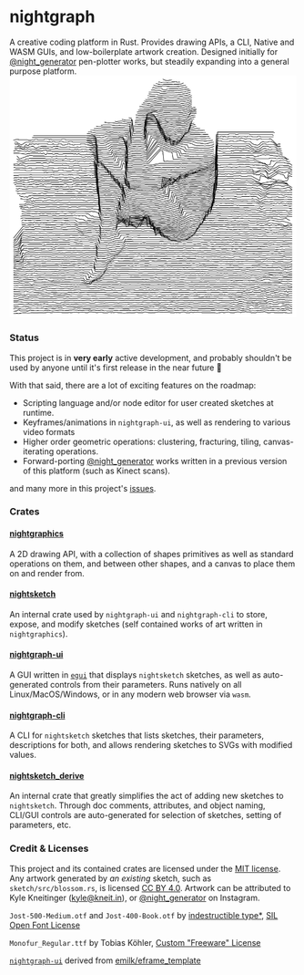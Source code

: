 # nightgraph
A creative coding platform in Rust. Provides drawing APIs, a CLI, Native and WASM GUIs, and low-boilerplate artwork creation. Designed initially for [@night_generator](https://www.instagram.com/night_generator/) pen-plotter works, but steadily expanding into a general purpose platform.
![Artwork of human sitting, stylized similarly to contour lines or CP-1919/"Unknown Pleasures"](./assets/img/sitting.png)

### Status
This project is in **very early** active development, and probably shouldn't be used by anyone until it's first release in the near future 💜

With that said, there are a lot of exciting features on the roadmap:
- Scripting language and/or node editor for user created sketches at runtime.
- Keyframes/animations in `nightgraph-ui`, as well as rendering to various video formats
- Higher order geometric operations: clustering, fracturing, tiling, canvas-iterating operations.
- Forward-porting [@night_generator](https://www.instagram.com/night_generator/) works written in a previous version of this platform (such as Kinect scans).

and many more in this project's [issues](https://github.com/kneitinger/nightgraph/issues).

### Crates

#### [nightgraphics](./graphics)
A 2D drawing API, with a collection of shapes primitives as well as standard
operations on them, and between other shapes, and a canvas to place them on
and render from.

#### [nightsketch](./sketch)
An internal crate used by `nightgraph-ui` and `nightgraph-cli` to store, expose, and modify sketches (self contained works of art written in `nightgraphics`).

#### [nightgraph-ui](./ui)
A GUI written in [`egui`](https://github.com/emilk/egui) that displays `nightsketch` sketches, as well as auto-generated controls from their parameters. Runs natively on all Linux/MacOS/Windows, or in any modern web browser via `wasm`.

#### [nightgraph-cli](./cli)
A CLI for `nightsketch` sketches that lists sketches, their parameters, descriptions for both, and allows rendering sketches to SVGs with modified values.

#### [nightsketch_derive](./sketch_derive)
An internal crate that greatly simplifies the act of adding new sketches to `nightsketch`.  Through doc comments, attributes, and object naming, CLI/GUI controls are auto-generated for selection of sketches, setting of parameters, etc.

### Credit & Licenses

This project and its contained crates are licensed under the [MIT license](../LICENSE-MIT). Any artwork generated by _an existing_ sketch, such as `sketch/src/blossom.rs`, is licensed [CC BY 4.0](https://creativecommons.org/licenses/by/4.0/). Artwork can be attributed to Kyle Kneitinger (kyle@kneit.in), or [@night_generator](https://www.instagram.com/night_generator/) on Instagram.

`Jost-500-Medium.otf` and `Jost-400-Book.otf` by [indestructible type\*](https://indestructibletype.com/Jost.html), [SIL Open Font License](https://github.com/indestructible-type/Jost/blob/master/OFL.txt)

`Monofur_Regular.ttf` by Tobias Köhler, [Custom "Freeware" License](./ui/assets/Monofur_Regular_License.txt)

[`nightgraph-ui`](./ui) derived from [emilk/eframe_template](https://github.com/emilk/eframe_template)
